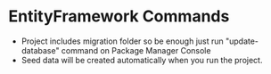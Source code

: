 # EntityFramework Commands
- Project includes migration folder so be enough just run "update-database" command on Package Manager Console
- Seed data will be created automatically when you run the project.
